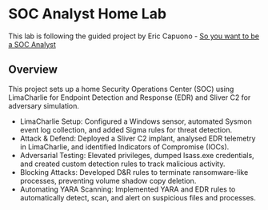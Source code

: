 # SOC Analyst Home Lab 
This lab is following the guided project by Eric Capuono - [So you want to be a SOC Analyst](https://blog.ecapuano.com/p/so-you-want-to-be-a-soc-analyst-intro)

## Overview
This project sets up a home Security Operations Center (SOC) using LimaCharlie for Endpoint Detection and Response (EDR) and Sliver C2 for adversary simulation.

- LimaCharlie Setup: Configured a Windows sensor, automated Sysmon event log collection, and added Sigma rules for threat detection.
- Attack & Defend: Deployed a Sliver C2 implant, analysed EDR telemetry in LimaCharlie, and identified Indicators of Compromise (IOCs).
- Adversarial Testing: Elevated privileges, dumped lsass.exe credentials, and created custom detection rules to track malicious activity.
- Blocking Attacks: Developed D&R rules to terminate ransomware-like processes, preventing volume shadow copy deletion.
- Automating YARA Scanning: Implemented YARA and EDR rules to automatically detect, scan, and alert on suspicious files and processes.
